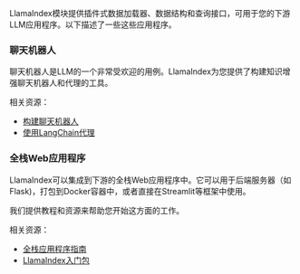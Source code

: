LlamaIndex模块提供插件式数据加载器、数据结构和查询接口，可用于您的下游LLM应用程序。以下描述了一些这些应用程序。

### 聊天机器人

聊天机器人是LLM的一个非常受欢迎的用例。LlamaIndex为您提供了构建知识增强聊天机器人和代理的工具。

相关资源：
- [构建聊天机器人](/guides/tutorials/building_a_chatbot.md)
- [使用LangChain代理](/how_to/integrations/using_with_langchain.md)

### 全栈Web应用程序

LlamaIndex可以集成到下游的全栈Web应用程序中。它可以用于后端服务器（如Flask)，打包到Docker容器中，或者直接在Streamlit等框架中使用。

我们提供教程和资源来帮助您开始这方面的工作。

相关资源：
- [全栈应用程序指南](/guides/tutorials/fullstack_app_guide.md)
- [LlamaIndex入门包](https://github.com/logan-markewich/llama_index_starter_pack)
